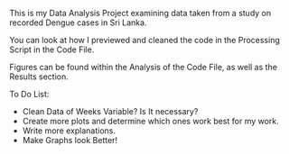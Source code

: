 This is my Data Analysis Project examining data taken from a study on recorded Dengue cases in Sri Lanka.

You can look at how I previewed and cleaned the code in the Processing Script in the Code File. 

Figures can be found within the Analysis of the Code File, as well as the Results section. 


To Do List: 

- Clean Data of Weeks Variable? Is It necessary?
- Create more plots and determine which ones work best for my work. 
- Write more explanations. 
- Make Graphs look Better!


